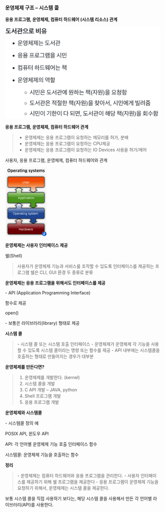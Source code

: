 ### 운영체제 구조 – 시스템 콜

 

**응용 프로그램, 운영체제, 컴퓨터 하드웨어 (시스템 리소스) 관계**

![img](../image/os_image3.png)

 



**응용 프로그램, 운영체제, 컴퓨터 하드웨어 관계**

> - 운영체제는 응용 프로그램이 요청하는 메모리를 허가, 분배
> - 운영체제는 응용 프로그램이 요청하는 CPU제공
> -    운영체제는 응용 프로그램이 요청하는 IO Devices 사용을 허가/제어

사용자, 응용 프로그램, 운영체제, 컴퓨터 하드웨어와 관계

![img](../image/os_image4.png)




**운영체제는 사용자 인터페이스 제공**

쉘(Shell)

> 사용자가 운영체제 기능과 서비스를 조작할 수 있도록 인터페이스를 제공하는 프로그램
> 쉘은 CLI, GUI 환경 두 종류로 분류

 

**운영체제는 응용 프로그램을 위해서도 인터페이스를 제공**

\-    API (Application Programming Interface)

함수로 제공

open()

\-    보통은 라이브러리(library) 형태로 제공

 

**시스템 콜**

> \-    시스템 콜 또는 시스템 호출 인터페이스
> \-    운영체제가 운영체제 각 기능을 사용할 수 있도록 시스템 콜이라는 명령 또는 함수를 제공
> \-    API 내부에는 시스템콜을 호출하는 형태로 만들어지는 경우가 대부분

 

**운영체제를 만든다면?**

> 1.   운영체제를 개발한다. (kernel)
> 2.   시스템 콜을 개발
> 3.   C API 개발 – JAVA, python
> 4.   Shell 프로그램 개발
> 5.   응용 프로그램 개발

 

**운영체제와 시스템콜**

\-    시스템콜 정의 예

POSIX API, 윈도우 API

API: 각 언어별 운영체제 기능 호출 인터페이스 함수

시스템콜: 운영체제 기능을 호출하는 함수

 

**정리**

> \-    운영체제는 컴퓨터 하드웨어와 응용 프로그램을 관리한다.
> \-    사용자 인터페이스를 제공하기 위해 쉘 프로그램을 제공한다
> \-    응용 프로그램이 운영체제 기능을 요청하기 위해서, 운영체제는 시스템 콜을 제공한다.

보통 시스템 콜을 직접 사용하기 보다는, 해당 시스템 콜을 사용해서 만든 각 언어별 
라이브러리(API)를 사용한다.

 